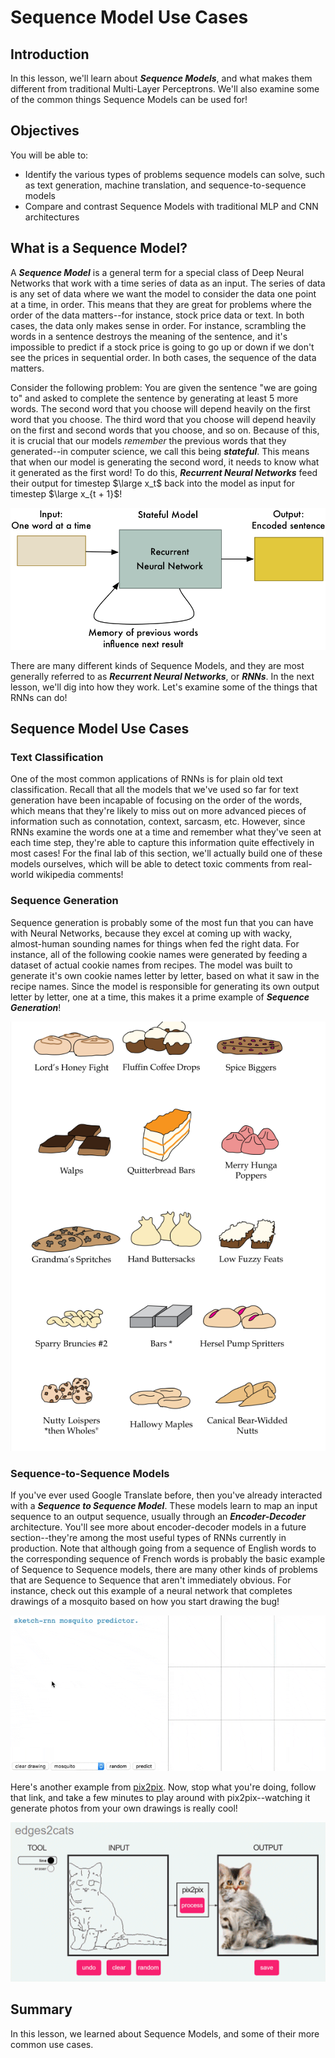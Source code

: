 
# Sequence Model Use Cases

## Introduction

In this lesson, we'll learn about **_Sequence Models_**, and what makes them different from traditional Multi-Layer Perceptrons. We'll also examine some of the common things Sequence Models can be used for!

## Objectives

You will be able to:

* Identify the various types of problems sequence models can solve, such as text generation, machine translation, and sequence-to-sequence models
* Compare and contrast Sequence Models with traditional MLP and CNN architectures

## What is a Sequence Model?

A **_Sequence Model_** is a general term for a special class of Deep Neural Networks that work with a time series of data as an input. The series of data is any set of data where we want the model to consider the data one point at a time, in order. This means that they are great for problems where the order of the data matters--for instance, stock price data or text. In both cases, the data only makes sense in order.  For instance, scrambling the words in a sentence destroys the meaning of the sentence, and it's impossible to predict if a stock price is going to go up or down if we don't see the prices in sequential order. In both cases, the sequence of the data matters. 

Consider the following problem: You are given the sentence "we are going to" and asked to complete the sentence by generating at least 5 more words.  The second word that you choose will depend heavily on the first word that you choose. The third word that you choose will depend heavily on the first and second words that you choose, and so on. Because of this, it is crucial that our models _remember_ the previous words that they generated--in computer science, we call this being **_stateful_**. This means that when our model is generating the second word, it needs to know what it generated as the first word! To do this, **_Recurrent Neural Networks_** feed their output for timestep $\large x_t$ back into the model as input for timestep $\large x_{t + 1}$!

<img src='rnn.gif'>

There are many different kinds of Sequence Models, and they are most generally referred to as **_Recurrent Neural Networks_**, or **_RNNs_**. In the next lesson, we'll dig into how they work. Let's examine some of the things that RNNs can do!

## Sequence Model Use Cases


### Text Classification

One of the most common applications of RNNs is for plain old text classification. Recall that all the models that we've used so far for text generation have been incapable of focusing on the order of the words, which means that they're likely to miss out on more advanced pieces of information such as connotation, context, sarcasm, etc. However, since RNNs examine the words one at a time and remember what they've seen at each time step, they're able to capture this information quite effectively in most cases! For the final lab of this section, we'll actually build one of these models ourselves, which will be able to detect toxic comments from real-world wikipedia comments!

### Sequence Generation

Sequence generation is probably some of the most fun that you can have with Neural Networks, because they excel at coming up with wacky, almost-human sounding names for things when fed the right data. For instance, all of the following cookie names were generated by feeding a dataset of actual cookie names from recipes. The model was built to generate it's own cookie names letter by letter, based on what it saw in the recipe names. Since the model is responsible for generating its own output letter by letter, one at a time, this makes it a prime example of **_Sequence Generation_**!  

<img src='rnn_cookie_names.png'>


### Sequence-to-Sequence Models

If you've ever used Google Translate before, then you've already interacted with a **_Sequence to Sequence Model_**. These models learn to map an input sequence to an output sequence, usually through an **_Encoder-Decoder_** architecture. You'll see more about encoder-decoder models in a future section--they're among the most useful types of RNNs currently in production. Note that although going from a sequence of English words to the corresponding sequence of French words is probably the basic example of Sequence to Sequence models, there are many other kinds of problems that are Sequence to Sequence that aren't immediately obvious. For instance, check out this example of a neural network that completes drawings of a mosquito based on how you start drawing the bug!

<img src='multi_sketch_mosquito.gif'>

Here's another example from [pix2pix](https://phillipi.github.io/pix2pix/). Now, stop what you're doing, follow that link, and take a few minutes to play around with pix2pix--watching it generate photos from your own drawings is really cool!

<img src='pix2pix.gif'>

## Summary

In this lesson, we learned about Sequence Models, and some of their more common use cases. 
